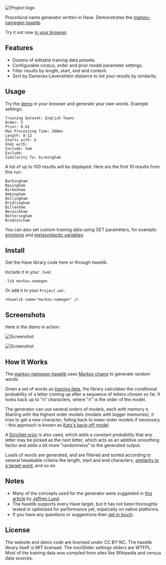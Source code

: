![Project logo](https://github.com/Tw1ddle/MarkovNameGenerator/blob/master/screenshots/markovnamegen_logo.png?raw=true "Markov Namegen Procedural Name Generator Project logo")

Procedural name generator written in Haxe. Demonstrates the [markov-namegen haxelib](http://lib.haxe.org/p/markov-namegen).

Try it out now [in your browser](http://www.samcodes.co.uk/project/markov-namegen/).

## Features ##
* Dozens of editable training data presets.
* Configurable corpus, order and prior model parameter settings.
* Filter results by length, start, end and content.
* Sort by Damerau-Levenshtein distance to list your results by similarity.

## Usage ##

Try the [demo](http://www.samcodes.co.uk/project/markov-namegen/) in your browser and generate your own words. Example settings:

```
Training Dataset: English Towns
Order: 5
Prior: 0.01
Max Processing Time: 500ms
Length: 8-12
Starts with: b
Ends with:
Include: ham
Exclude:
Similarity To: birmingham
```

A list of up to 100 results will be displayed. Here are the first 10 results from this run:
```
Barkingham
Basingham
Birkenham
Bebingham
Bollingham
Bridlingham
Billenham
Berwickham
Botteringham
Bradnincham
```

You can also set custom training data using GET parameters, for example: [emotions](http://www.samcodes.co.uk/project/markov-namegen/?w=joyfulness&w=tenderness&w=helplessness&w=rageful&w=cheerfulness&w=sympathy&w=powerlessness&w=boredness&w=outraged&w=adoration&w=dreading&w=rejected&w=hostile&w=proudness&w=fondness&w=distrusting&w=disillusioned&w=bitterness&w=satisfied&w=receptive&w=suspicious&w=inferior&w=hatefulness&w=excited&w=interested&w=cautiousness&w=confused&w=scornful&w=amused&w=delighted&w=disturbed&w=griefstricken&w=spitefulness&w=elated&w=shocked&w=overwhelmed&w=vengefulness&w=enthusia) and [metasyntactic variables](http://www.samcodes.co.uk/project/markov-namegen/?w=foo&w=bar&w=baz&w=quux&w=quuux&w=quuuux&w=bazola&w=ztesch&w=thud&w=grunt&w=fred&w=jim&w=wombat&w=spam&w=eggs&w=snork&w=zot&w=blarg&w=wibble&w=zork&w=oogle&w=foogle&w=boogle&w=gork&w=bork&w=bongo&w=corge):

## Install ##

Get the Haxe library code here or through haxelib. 

Include it in your ```.hxml```
```
-lib markov-namegen
```

Or add it to your ```Project.xml```:
```
<haxelib name="markov-namegen" />
```

## Screenshots ##
Here is the demo in action:

![Screenshot](https://github.com/Tw1ddle/MarkovNameGenerator/blob/master/screenshots/screenshot2.png?raw=true "Name generator screenshot 2")

![Screenshot](https://github.com/Tw1ddle/MarkovNameGenerator/blob/master/screenshots/screenshot1.png?raw=true "Name generator screenshot 1")

## How It Works ##

The [markov-namegen haxelib](http://lib.haxe.org/p/markov-namegen) uses [Markov chains](https://en.wikipedia.org/wiki/Markov_chain) to generate random words. 

Given a set of words as [training data](https://en.wikipedia.org/wiki/Machine_learning), the library calculates the conditional probability of a letter coming up after a sequence of letters chosen so far. It looks back up to "n" characters, where "n" is the order of the model.

The generator can use several orders of models, each with memory n. Starting with the highest order models (models with bigger memories), it tries to get a new character, falling back to lower order models if necessary - this approach is known as [Katz's back-off model](https://en.wikipedia.org/wiki/Katz%27s_back-off_model).

A [Dirichlet prior](https://en.wikipedia.org/wiki/Dirichlet_distribution#Special_cases) is also used, which adds a constant probability that any letter may be picked as the next letter, which acts as an additive smoothing factor and adds a bit more "randomness" to the generated output.

Loads of words are generated, and are filtered and sorted according to several tweakable criteria like length, start and end characters, [similarity to a target word](https://en.wikipedia.org/wiki/Levenshtein_distance), and so on.

## Notes ##
* Many of the concepts used for the generator were suggested in [this article](http://www.roguebasin.com/index.php?title=Names_from_a_high_order_Markov_Process_and_a_simplified_Katz_back-off_scheme) by [Jeffrey Lund](https://github.com/jlund3).
* The haxelib supports every Haxe target, but it has not been thoroughly tested or optimized for performance yet, especially on native platforms.
* If you have any questions or suggestions then [get in touch](http://samcodes.co.uk/contact).

## License ##
The website and demo code are licensed under CC BY-NC. The haxelib library itself is MIT licensed. The noUiSlider settings sliders are WTFPL. Most of the training data was compiled from sites like Wikipedia and census data sources.